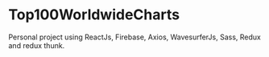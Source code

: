 # Top100WorldwideCharts
Personal project using ReactJs, Firebase, Axios, WavesurferJs, Sass, Redux and redux thunk.
